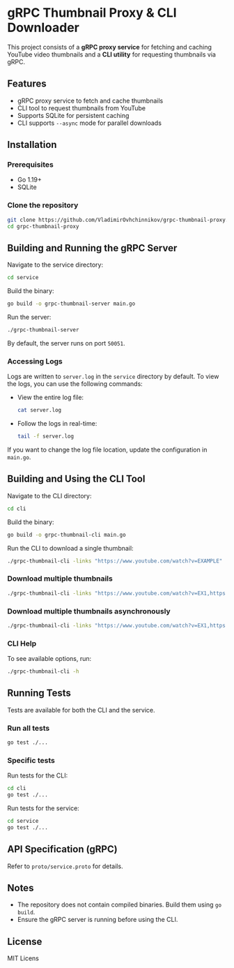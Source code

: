 # gRPC Thumbnail Proxy & CLI Downloader

This project consists of a **gRPC proxy service** for fetching and caching YouTube video thumbnails and a **CLI utility** for requesting thumbnails via gRPC.

## Features

- gRPC proxy service to fetch and cache thumbnails
- CLI tool to request thumbnails from YouTube
- Supports SQLite for persistent caching
- CLI supports `--async` mode for parallel downloads

## Installation

### Prerequisites

- Go 1.19+
- SQLite 

### Clone the repository

```sh
git clone https://github.com/VladimirOvhchinnikov/grpc-thumbnail-proxy.git
cd grpc-thumbnail-proxy
```

## Building and Running the gRPC Server

Navigate to the service directory:

```sh
cd service
```

Build the binary:

```sh
go build -o grpc-thumbnail-server main.go
```

Run the server:

```sh
./grpc-thumbnail-server
```

By default, the server runs on port `50051`.

### Accessing Logs

Logs are written to `server.log` in the `service` directory by default. To view the logs, you can use the following commands:

- View the entire log file:

  ```sh
  cat server.log
  ```

- Follow the logs in real-time:

  ```sh
  tail -f server.log
  ```

If you want to change the log file location, update the configuration in `main.go`.

## Building and Using the CLI Tool

Navigate to the CLI directory:

```sh
cd cli
```

Build the binary:

```sh
go build -o grpc-thumbnail-cli main.go
```

Run the CLI to download a single thumbnail:

```sh
./grpc-thumbnail-cli -links "https://www.youtube.com/watch?v=EXAMPLE"
```

### Download multiple thumbnails

```sh
./grpc-thumbnail-cli -links "https://www.youtube.com/watch?v=EX1,https://www.youtube.com/watch?v=EX2"
```

### Download multiple thumbnails asynchronously

```sh
./grpc-thumbnail-cli -links "https://www.youtube.com/watch?v=EX1,https://www.youtube.com/watch?v=EX2 -async"
```

### CLI Help

To see available options, run:

```sh
./grpc-thumbnail-cli -h
```

## Running Tests

Tests are available for both the CLI and the service.

### Run all tests

```sh
go test ./...
```

### Specific tests

Run tests for the CLI:

```sh
cd cli
go test ./...

```

Run tests for the service:

```sh
cd service
go test ./...
```

## API Specification (gRPC)

Refer to `proto/service.proto` for details.

## Notes

- The repository does not contain compiled binaries. Build them using `go build`.
- Ensure the gRPC server is running before using the CLI.

## License

MIT Licens

